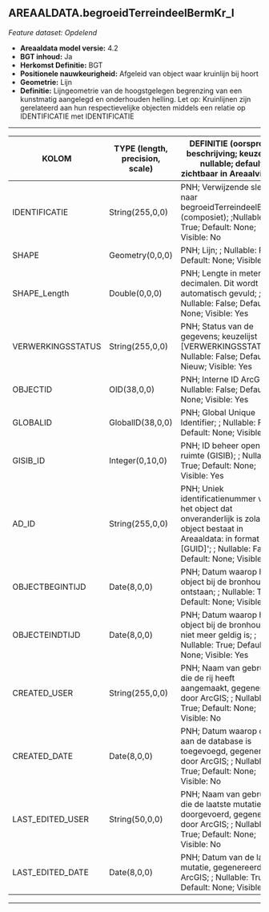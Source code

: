 ## AREAALDATA.begroeidTerreindeelBermKr_l

*Feature dataset: Opdelend*


* __Areaaldata model versie:__ 4.2
* __BGT inhoud:__ Ja
* __Herkomst Definitie:__ BGT
* __Positionele nauwkeurigheid:__ Afgeleid van object waar kruinlijn bij hoort
* __Geometrie:__ Lijn
* __Definitie:__  Lijngeometrie van de hoogstgelegen begrenzing van een kunstmatig aangelegd en onderhouden helling. Let op: Kruinlijnen zijn gerelateerd aan hun respectievelijke objecten middels een relatie op IDENTIFICATIE met IDENTIFICATIE

***

|__KOLOM__                             |__TYPE (length, precision, scale)__          	          |__DEFINITIE__ (oorsprong; beschrijving; keuzelijst; nullable; default; zichtbaar in Areaalviewer)|
|------                          	 |----          	        |-----    |
|IDENTIFICATIE                       |String(255,0,0)           |PNH; Verwijzende sleutel naar begroeidTerreindeelBerm_v (composiet); ;Nullable: True; Default: None; Visible: No|
|SHAPE                               |Geometry(0,0,0)           |PNH; Lijn; ; Nullable: False; Default: None; Visible: Yes|
|SHAPE_Length                        |Double(0,0,0)             |PNH; Lengte in meters, 5 decimalen. Dit wordt automatisch gevuld; ; Nullable: False; Default: None; Visible: Yes|
|VERWERKINGSSTATUS                   |String(255,0,0)           |PNH; Status van de gegevens; keuzelijst [VERWERKINGSSTATUS]; Nullable: False; Default: Nieuw; Visible: Yes|
|OBJECTID                            |OID(38,0,0)               |PNH; Interne ID ArcGIS; ; Nullable: False; Default: None; Visible: Yes|
|GLOBALID                            |GlobalID(38,0,0)          |PNH; Global Unique Identifier; ; Nullable: False; Default: None; Visible: Yes|
|GISIB_ID                            |Integer(0,10,0)           |PNH; ID beheer openbare ruimte (GISIB); ; Nullable: True; Default: None; Visible: Yes|
|AD_ID                               |String(255,0,0)           |PNH; Uniek identificatienummer voor het object dat onveranderlijk is zolang het object bestaat in Areaaldata: in format 'AD.[GUID]'; ; Nullable: False; Default: None; Visible: Yes|
|OBJECTBEGINTIJD                     |Date(8,0,0)               |PNH; Datum waarop het object bij de bronhouder is ontstaan; ; Nullable: True; Default: None; Visible: Yes|
|OBJECTEINDTIJD                      |Date(8,0,0)               |PNH; Datum waarop het object bij de bronhouder niet meer geldig is; ; Nullable: True; Default: None; Visible: Yes|
|CREATED_USER                        |String(255,0,0)           |PNH; Naam van gebruiker die de rij heeft aangemaakt, gegenereerd door ArcGIS; ; Nullable: True; Default: None; Visible: No|
|CREATED_DATE                        |Date(8,0,0)               |PNH; Datum waarop de rij aan de database is toegevoegd, gegenereerd door ArcGIS; ; Nullable: True; Default: None; Visible: No|
|LAST_EDITED_USER                    |String(50,0,0)            |PNH; Naam van gebruiker die de laatste mutatie heeft doorgevoerd, gegenereerd door ArcGIS; ; Nullable: True; Default: None; Visible: No|
|LAST_EDITED_DATE                    |Date(8,0,0)               |PNH; Datum van de laatste mutatie, gegenereerd door ArcGIS; ; Nullable: True; Default: None; Visible: No|


***
